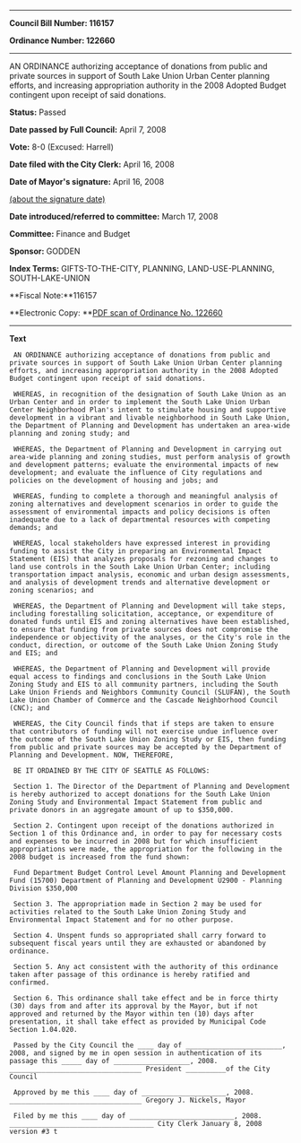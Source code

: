 

********

**Council Bill Number: 116157**
   
**Ordinance Number: 122660**
********

 AN ORDINANCE authorizing acceptance of donations from public and private sources in support of South Lake Union Urban Center planning efforts, and increasing appropriation authority in the 2008 Adopted Budget contingent upon receipt of said donations.

**Status:** Passed
   
**Date passed by Full Council:** April 7, 2008
   
**Vote:** 8-0 (Excused: Harrell)
   
**Date filed with the City Clerk:** April 16, 2008
   
**Date of Mayor's signature:** April 16, 2008
   
[(about the signature date)](/~public/approvaldate.htm)
   
   
   
**Date introduced/referred to committee:** March 17, 2008
   
**Committee:** Finance and Budget
   
**Sponsor:** GODDEN
   
   
**Index Terms:** GIFTS-TO-THE-CITY, PLANNING, LAND-USE-PLANNING, SOUTH-LAKE-UNION

**Fiscal Note:**116157

**Electronic Copy: **[PDF scan of Ordinance No. 122660](/~archives/Ordinances/Ord_122660.pdf)

********

**Text**
   
```
 AN ORDINANCE authorizing acceptance of donations from public and private sources in support of South Lake Union Urban Center planning efforts, and increasing appropriation authority in the 2008 Adopted Budget contingent upon receipt of said donations.

 WHEREAS, in recognition of the designation of South Lake Union as an Urban Center and in order to implement the South Lake Union Urban Center Neighborhood Plan's intent to stimulate housing and supportive development in a vibrant and livable neighborhood in South Lake Union, the Department of Planning and Development has undertaken an area-wide planning and zoning study; and

 WHEREAS, the Department of Planning and Development in carrying out area-wide planning and zoning studies, must perform analysis of growth and development patterns; evaluate the environmental impacts of new development; and evaluate the influence of City regulations and policies on the development of housing and jobs; and

 WHEREAS, funding to complete a thorough and meaningful analysis of zoning alternatives and development scenarios in order to guide the assessment of environmental impacts and policy decisions is often inadequate due to a lack of departmental resources with competing demands; and

 WHEREAS, local stakeholders have expressed interest in providing funding to assist the City in preparing an Environmental Impact Statement (EIS) that analyzes proposals for rezoning and changes to land use controls in the South Lake Union Urban Center; including transportation impact analysis, economic and urban design assessments, and analysis of development trends and alternative development or zoning scenarios; and

 WHEREAS, the Department of Planning and Development will take steps, including forestalling solicitation, acceptance, or expenditure of donated funds until EIS and zoning alternatives have been established, to ensure that funding from private sources does not compromise the independence or objectivity of the analyses, or the City's role in the conduct, direction, or outcome of the South Lake Union Zoning Study and EIS; and

 WHEREAS, the Department of Planning and Development will provide equal access to findings and conclusions in the South Lake Union Zoning Study and EIS to all community partners, including the South Lake Union Friends and Neighbors Community Council (SLUFAN), the South Lake Union Chamber of Commerce and the Cascade Neighborhood Council (CNC); and

 WHEREAS, the City Council finds that if steps are taken to ensure that contributors of funding will not exercise undue influence over the outcome of the South Lake Union Zoning Study or EIS, then funding from public and private sources may be accepted by the Department of Planning and Development. NOW, THEREFORE,

 BE IT ORDAINED BY THE CITY OF SEATTLE AS FOLLOWS:

 Section 1. The Director of the Department of Planning and Development is hereby authorized to accept donations for the South Lake Union Zoning Study and Environmental Impact Statement from public and private donors in an aggregate amount of up to $350,000.

 Section 2. Contingent upon receipt of the donations authorized in Section 1 of this Ordinance and, in order to pay for necessary costs and expenses to be incurred in 2008 but for which insufficient appropriations were made, the appropriation for the following in the 2008 budget is increased from the fund shown:

 Fund Department Budget Control Level Amount Planning and Development Fund (15700) Department of Planning and Development U2900 - Planning Division $350,000

 Section 3. The appropriation made in Section 2 may be used for activities related to the South Lake Union Zoning Study and Environmental Impact Statement and for no other purpose.

 Section 4. Unspent funds so appropriated shall carry forward to subsequent fiscal years until they are exhausted or abandoned by ordinance.

 Section 5. Any act consistent with the authority of this ordinance taken after passage of this ordinance is hereby ratified and confirmed.

 Section 6. This ordinance shall take effect and be in force thirty (30) days from and after its approval by the Mayor, but if not approved and returned by the Mayor within ten (10) days after presentation, it shall take effect as provided by Municipal Code Section 1.04.020.

 Passed by the City Council the ____ day of ________________________, 2008, and signed by me in open session in authentication of its passage this _____ day of ___________________, 2008. _________________________________ President __________of the City Council

 Approved by me this ____ day of _____________________, 2008. _________________________________ Gregory J. Nickels, Mayor

 Filed by me this ____ day of __________________________, 2008. ____________________________________ City Clerk January 8, 2008 version #3 t

```
